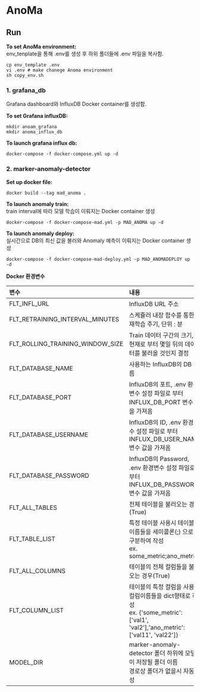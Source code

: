 # AnoMa

## Run

**To set AnoMa environment:**  
env_tenplate을 통해 .env를 생성 후 하위 폴더들에 .env  파일을 복사함.

```
cp env_template .env
vi .env # make chanege Anoma environment
sh copy_env.sh
```

### 1. grafana_db
Grafana dashboard와 InfluxDB Docker container를 생성함.

**To set Grafana influxDB:**  

```
mkdir anoam_grafana
mkdir anoma_influx_db
```

**To launch grafana influx db:**
```
docker-compose -f docker-compose.yml up -d
```

### 2. marker-anomaly-detector


**Set up docker file:**
```
docker build --tag mad_anoma .
```

**To launch anomaly train:**  
train interval에 따라 모델 학습이 이뤄지는 Docker container 생성
```
docker-compose -f docker-compose-mad.yml -p MAD_ANOMA up -d
```

**To launch anomaly deploy:**  
실시간으로 DB의 최신 값을 불러와 Anomaly 예측이 이뤄지는 Docker container 생성
```
docker-compose -f docker-compose-mad-deploy.yml -p MAD_ANOMADEPLOY up -d
```

**Docker 환경변수**  

|변수|내용|Default|
|:------|:------|------:|
|FLT_INFL_URL|InfluxDB URL 주소|
|FLT_RETRAINING_INTERVAL_MINUTES|스케쥴러 내장 함수를 통한 재학습 주기, 단위 : 분|default = 120 |
|FLT_ROLLING_TRAINING_WINDOW_SIZE|Train 데이터 구간의 크기, <br/>현재로 부터 몇일 뒤의 데이터를 불러올 것인지 결정|default = 3d|
|FLT_DATABASE_NAME|사용하는 InfluxDB의 DB 이름||
|FLT_DATABASE_PORT|InfluxDB의 포트, .env 환경변수 설정 파일로 부터 <br/>INFLUX_DB_PORT 변수 값을 가져옴||
|FLT_DATABASE_USERNAME|InfluxDB의 ID, .env 환경변수 설정 파일로 부터 <br/>INFLUX_DB_USER_NAME 변수 값을 가져옴||
|FLT_DATABASE_PASSWORD|InfluxDB의 Password, .env 환경변수 설정 파일로 부터 <br/>INFLUX_DB_PASSWORD 변수 값을 가져옴||
|FLT_ALL_TABLES|전체 테이블을 불러오는 경우(True)|default = False|
|FLT_TABLE_LIST|특정 테이블 사용시 테이블 이름들을 세미콜론(;) 으로 구분하여 작성 <br/> ex. some_metric;ano_metric||
|FLT_ALL_COLUMNS|테이블의 전체 컬럼들을 불러오는 경우(True)|default = False|
|FLT_COLUMN_LIST|테이블의 특정 컬럼을 사용시 컬럼이름들을 dict형태로 작성 <br/> ex. {'some_metric':['val1', 'val2'],'ano_metric':['val11', 'val22']} ||
|MODEL_DIR|marker-anomaly-detector 폴더 하위에 모델이 저장될 폴더 이름 <br/> 경로상 폴더가 없을시 자동생성||






